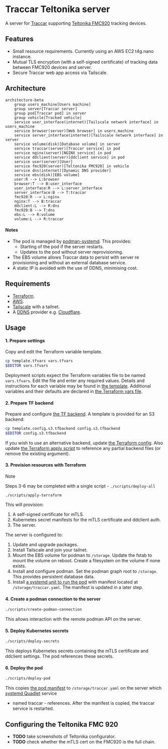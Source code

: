 # Traccar Teltonika server

A server for [Traccar](https://www.traccar.org/) supporting
[Teltonika FMC920](https://teltonika-gps.com/products/trackers/fmc920) tracking devices.

## Features
- Small resource requirements. Currently using an AWS EC2 t4g.nano instance.
- Mutual TLS encryption (with a self-signed certificate) of tracking data between FMC920 devices
  and server.
- Secure Traccar web app access via Tailscale.

## Architecture

```mermaid
architecture-beta
    group users_machine[Users machine]
    group server[Traccar server]
    group pod[Traccar pod] in server
    group vehicle[Tracked vehicle]
    service user_interface(internet)[Tailscale network interface] in users_machine
    service browser(server)[Web browser] in users_machine
    service server_interface(internet)[Tailscale network interface] in server
    service volume(disk)[Database volume] in server
    service traccar(server)[Traccar service] in pod
    service nginx(server)[NGINX service] in pod
    service ddclient(server)[ddclient service] in pod
    service user(server)[User]
    service fmc920(server)[Teltonika FMC920] in vehicle
    service dns(internet)[Dynamic DNS provider]
    service ebs(disk)[EBS volume]
    user:R --> L:browser
    browser:T --> B:user_interface
    user_interface:R --> L:server_interface
    server_interface:B --> T:traccar
    fmc920:R --> L:nginx
    nginx:T --> B:traccar
    ddclient:L --> R:dns
    fmc920:B --> T:dns
    ebs:L --> R:volume
    volume:L --> R:traccar
```

#### Notes
- The pod is managed by
  [podman-systemd](https://docs.podman.io/en/latest/markdown/podman-systemd.unit.5.html). This
  provides:
  - Starting of the pod if the server restarts.
  - Updates to the pod without server reprovisioning.
- The EBS volume allows Traccar data to persist with server re provisioning and without an
  external database service.
- A static IP is avoided with the use of DDNS, minimising cost.

## Requirements
- [Terraform](https://www.terraform.io/).
- [AWS](https://aws.amazon.com/).
- [Tailscale](https://tailscale.com/) with a tailnet.
- A [DDNS](https://www.cloudflare.com/learning/dns/glossary/dynamic-dns/) provider e.g.
  [Cloudflare](https://www.cloudflare.com/).

## Usage

#### 1. Prepare settings

Copy and edit the Terraform variable template.
```sh
cp template.tfvars vars.tfvars
$EDITOR vars.tfvars
```
Deployment scripts expect the Terraform variables file to be named `vars.tfvars`. Edit the file 
and enter any required values. Details and instructions for each variable may be found in
[the template](./template.tfvars). Additional variables and their defaults are declared in
[the Terraform vars file](./vars.tf).

#### 2. Prepare TF backend

Prepare and configure [the TF backend](https://developer.hashicorp.com/terraform/language/backend).
A template is provided for an S3 backend:

```sh
cp template.config.s3.tfbackend config.s3.tfbackend
$EDITOR config.s3.tfbackend
```

If you wish to use an alternative backend, update [the Terraform config](./terraform.tf). Also
update [the Terraform apply script](./scripts/apply-terraform) to reference any partial backend
files (or remove the existing argument).

#### 3. Provision resources with Terraform

> [!NOTE]  
> Steps 3-6 may be completed with a single script - `./scripts/deploy-all`

```
./scripts/apply-terraform
```

This will provision:
1. A self-signed certificate for mTLS.
2. Kubernetes secret manifests for the mTLS certificate and ddclient auth.
3. The server.

The server is configured to:
1. Update and upgrade packages.
2. Install Tailscale and join your tailnet.
3. Mount the EBS volume for podman to `/storage`. Update the fstab to mount the volume on
   reboot. Create a filesystem on the volume if none exists.
4. Install and configure podman. Set the podman graph root to `/storage`. This provides persistent
   database data.
5. Install
   [a systemd unit to run the pod](https://docs.podman.io/en/latest/markdown/podman-systemd.unit.5.html)
   with manifest located at `/storage/traccar.yaml`. The
   manifest is updated in a later step.

#### 4. Create a podman connection to the server

```sh
./scripts/create-podman-connection
```

This allows interaction with the remote podman API on the server.

#### 5. Deploy Kubernetes secrets

```sh
./scripts/deploy-secrets
```

This deploys Kubernetes secrets containing the mTLS certificate and ddclient settings. The pod
references these secrets.

#### 6. Deploy the pod

```sh
./scripts/deploy-pod
```

This copies [the pod manifest](./traccar.yaml) to `/storage/traccar.yaml` on the server which 
[systemd Quadlet](https://docs.podman.io/en/latest/markdown/podman-systemd.unit.5.html) service
- named traccar - references. After the manifest is copied, the traccar service is restarted.

## Configuring the Teltonika FMC 920

- **TODO** take screenshots of Teltonika configurator.
- **TODO** check whether the mTLS cert on the FMC920 is the full chain.
